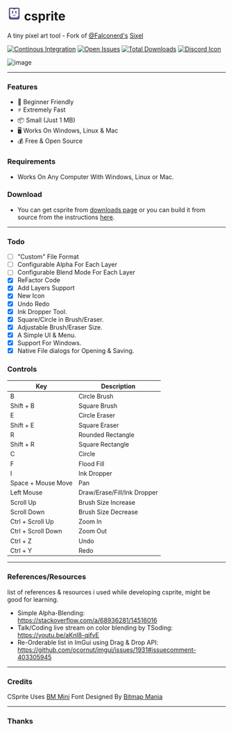 # <img src="data/icon-scaled.png" width="32"> csprite
A tiny pixel art tool - Fork of [@Falconerd's](https://github.com/falconerd) [Sixel](https://github.com/falconerd/sixel)

[![Continous Integration](https://github.com/pegvin/csprite/actions/workflows/ci.yml/badge.svg)](https://github.com/pegvin/csprite/actions/)
[![Open Issues](https://img.shields.io/github/issues/pegvin/csprite)](https://github.com/pegvin/csprite/issues)
[![Total Downloads](https://img.shields.io/github/downloads/pegvin/csprite/total)](https://csprite.github.io/downloads/)
[![Discord Icon](https://discordapp.com/api/guilds/1027457407732957206/embed.png)](https://discord.gg/ZKs8sm2CPA)

![image](https://user-images.githubusercontent.com/75035219/199698417-bcb5a600-3f94-41ab-adba-ac582cda33cb.png)

---
### Features
- :beginner: Beginner Friendly
- :zap: Extremely Fast
- :package: Small (Just 1 MB)
- :desktop_computer: Works On Windows, Linux & Mac
- :moneybag: Free & Open Source

### Requirements
- Works On Any Computer With Windows, Linux or Mac.

### Download
- You can get csprite from [downloads page](https://csprite.github.io/downloads/) or you can build it from source from the instructions [here](https://csprite.github.io/wiki/latest-git/building-from-source.html).

---
### Todo
- [ ] "Custom" File Format
- [ ] Configurable Alpha For Each Layer
- [ ] Configurable Blend Mode For Each Layer
- [x] ReFactor Code
- [x] Add Layers Support
- [x] New Icon
- [x] Undo Redo
- [x] Ink Dropper Tool.
- [x] Square/Circle in Brush/Eraser.
- [x] Adjustable Brush/Eraser Size.
- [x] A Simple UI & Menu.
- [x] Support For Windows.
- [x] Native File dialogs for Opening & Saving.

### Controls
| Key                          | Description                                  |
|------------------------------|----------------------------------------------|
| B                            | Circle Brush                                 |
| Shift + B                    | Square Brush                                 |
| E                            | Circle Eraser                                |
| Shift + E                    | Square Eraser                                |
| R                            | Rounded Rectangle                            |
| Shift + R                    | Square Rectangle                             |
| C                            | Circle                                       |
| F                            | Flood Fill                                   |
| I                            | Ink Dropper                                  |
| Space + Mouse Move           | Pan                                          |
| Left Mouse                   | Draw/Erase/Fill/Ink Dropper                  |
| Scroll Up                    | Brush Size Increase                          |
| Scroll Down                  | Brush Size Decrease                          |
| Ctrl + Scroll Up             | Zoom In                                      |
| Ctrl + Scroll Down           | Zoom Out                                     |
| Ctrl + Z                     | Undo                                         |
| Ctrl + Y                     | Redo                                         |

---
### References/Resources
list of references & resources i used while developing csprite, might be good for learning.

- Simple Alpha-Blending: https://stackoverflow.com/a/68936281/14516016
- Talk/Coding live stream on color blending by TSoding: https://youtu.be/aKnl8-qifvE
- Re-Orderable list in ImGui using Drag & Drop API: https://github.com/ocornut/imgui/issues/1931#issuecomment-403305945

---
### Credits

CSprite Uses [BM Mini](https://www.dafont.com/bm-mini.font) Font Designed By [Bitmap Mania](https://www.dafont.com/bitmapmania.d283)

---
### Thanks

